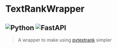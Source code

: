 # TextRankWrapper
![Python](https://img.shields.io/badge/python-3670A0?style=for-the-badge&logo=python&logoColor=ffdd54)
![FastAPI](https://img.shields.io/badge/FastAPI-005571?style=for-the-badge&logo=fastapi)
---


> A wrapper to make using [pytextrank](https://github.com/DerwenAI/pytextrank/) simpler
